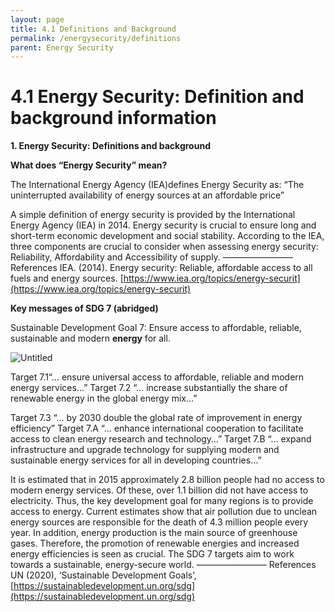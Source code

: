 ```yaml
---
layout: page
title: 4.1 Definitions and Background
permalink: /energysecurity/definitions
parent: Energy Security
---
```

# 4.1 Energy Security: Definition and background information

**1. Energy Security: Definitions and background**

**What does “Energy Security” mean?** 

The International Energy Agency (IEA)defines Energy Security as: “The uninterrupted availability of energy sources at an affordable price”

A simple definition of energy security is provided by the International Energy Agency (IEA) in 2014. Energy
security is crucial to ensure long and short-term economic development and social stability. According to the
IEA, three components are crucial to consider when assessing energy security:
Reliability, Affordability and Accessibility of supply.
––––––––––––––––
References
IEA. (2014). Energy security: Reliable, affordable access to all fuels and energy sources. [https://www.iea.org/topics/energy-securit](https://www.iea.org/topics/energy-securit)

**Key messages of SDG 7 (abridged)**

Sustainable Development Goal 7:
Ensure access to affordable, reliable, sustainable and modern **energy** for all.

![Untitled](4%201%20Energy%20b644a/Untitled.png)

Target 7.1“… ensure universal access to affordable, reliable and modern energy services…”
Target 7.2 “… increase substantially the share of renewable energy in the global energy mix…”

Target 7.3 “… by 2030 double the global rate of improvement in energy efficiency”
Target 7.A “… enhance international cooperation to facilitate access to clean energy research and technology…”
Target 7.B “… expand infrastructure and upgrade technology for supplying modern and sustainable energy services for all in developing countries…”

It is estimated that in 2015 approximately 2.8 billion people had no access to modern energy services. Of these, over 1.1 billion did not have access to electricity. Thus, the key development goal for many regions is to provide access to energy. Current estimates show that air pollution due to unclean energy sources are responsible for the death of 4.3 million people every year. In addition, energy production is the main source of greenhouse gases. Therefore, the promotion of renewable energies and increased energy efficiencies is seen as crucial. The SDG 7 targets aim to work towards a sustainable, energy-secure world.
––––––––––––––––
References
UN (2020), ‘Sustainable Development Goals’, [https://sustainabledevelopment.un.org/sdg](https://sustainabledevelopment.un.org/sdg)
